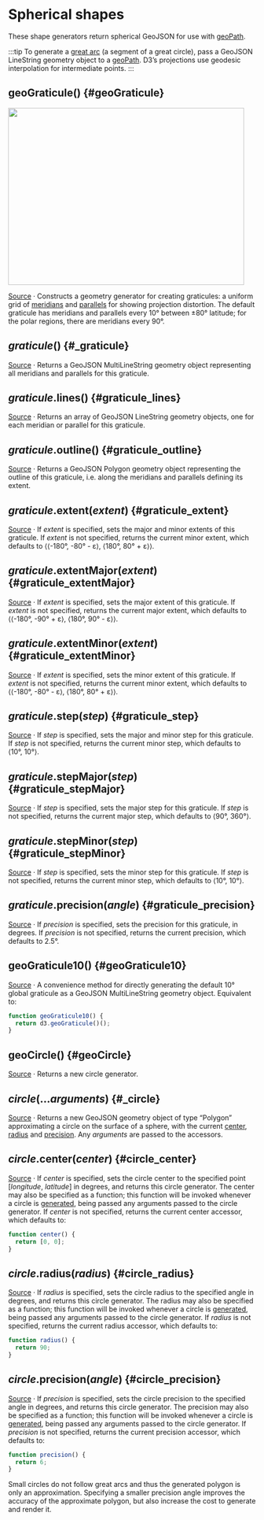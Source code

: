 # Spherical shapes

These shape generators return spherical GeoJSON for use with [geoPath](./path.md).

:::tip
To generate a [great arc](https://en.wikipedia.org/wiki/Great-circle_distance) (a segment of a great circle), pass a GeoJSON LineString geometry object to a [geoPath](./path.md). D3’s projections use geodesic interpolation for intermediate points.
:::

## geoGraticule() {#geoGraticule}

<img src="https://raw.githubusercontent.com/d3/d3-geo/main/img/graticule.png" width="480" height="360" class="dark-invert">

[Source](https://github.com/d3/d3-geo/blob/main/src/graticule.js) · Constructs a geometry generator for creating graticules: a uniform grid of [meridians](https://en.wikipedia.org/wiki/Meridian_\(geography\)) and [parallels](https://en.wikipedia.org/wiki/Circle_of_latitude) for showing projection distortion. The default graticule has meridians and parallels every 10° between ±80° latitude; for the polar regions, there are meridians every 90°.

## *graticule*() {#_graticule}

[Source](https://github.com/d3/d3-geo/blob/main/src/graticule.js) · Returns a GeoJSON MultiLineString geometry object representing all meridians and parallels for this graticule.

## *graticule*.lines() {#graticule_lines}

[Source](https://github.com/d3/d3-geo/blob/main/src/graticule.js) · Returns an array of GeoJSON LineString geometry objects, one for each meridian or parallel for this graticule.

## *graticule*.outline() {#graticule_outline}

[Source](https://github.com/d3/d3-geo/blob/main/src/graticule.js) · Returns a GeoJSON Polygon geometry object representing the outline of this graticule, i.e. along the meridians and parallels defining its extent.

## *graticule*.extent(*extent*) {#graticule_extent}

[Source](https://github.com/d3/d3-geo/blob/main/src/graticule.js) · If *extent* is specified, sets the major and minor extents of this graticule. If *extent* is not specified, returns the current minor extent, which defaults to ⟨⟨-180°, -80° - ε⟩, ⟨180°, 80° + ε⟩⟩.

## *graticule*.extentMajor(*extent*) {#graticule_extentMajor}

[Source](https://github.com/d3/d3-geo/blob/main/src/graticule.js) · If *extent* is specified, sets the major extent of this graticule. If *extent* is not specified, returns the current major extent, which defaults to ⟨⟨-180°, -90° + ε⟩, ⟨180°, 90° - ε⟩⟩.

## *graticule*.extentMinor(*extent*) {#graticule_extentMinor}

[Source](https://github.com/d3/d3-geo/blob/main/src/graticule.js) · If *extent* is specified, sets the minor extent of this graticule. If *extent* is not specified, returns the current minor extent, which defaults to ⟨⟨-180°, -80° - ε⟩, ⟨180°, 80° + ε⟩⟩.

## *graticule*.step(*step*) {#graticule_step}

[Source](https://github.com/d3/d3-geo/blob/main/src/graticule.js) · If *step* is specified, sets the major and minor step for this graticule. If *step* is not specified, returns the current minor step, which defaults to ⟨10°, 10°⟩.

## *graticule*.stepMajor(*step*) {#graticule_stepMajor}

[Source](https://github.com/d3/d3-geo/blob/main/src/graticule.js) · If *step* is specified, sets the major step for this graticule. If *step* is not specified, returns the current major step, which defaults to ⟨90°, 360°⟩.

## *graticule*.stepMinor(*step*) {#graticule_stepMinor}

[Source](https://github.com/d3/d3-geo/blob/main/src/graticule.js) · If *step* is specified, sets the minor step for this graticule. If *step* is not specified, returns the current minor step, which defaults to ⟨10°, 10°⟩.

## *graticule*.precision(*angle*) {#graticule_precision}

[Source](https://github.com/d3/d3-geo/blob/main/src/graticule.js) · If *precision* is specified, sets the precision for this graticule, in degrees. If *precision* is not specified, returns the current precision, which defaults to 2.5°.

## geoGraticule10() {#geoGraticule10}

[Source](https://github.com/d3/d3-geo/blob/main/src/graticule.js) · A convenience method for directly generating the default 10° global graticule as a GeoJSON MultiLineString geometry object. Equivalent to:

```js
function geoGraticule10() {
  return d3.geoGraticule()();
}
```

## geoCircle() {#geoCircle}

[Source](https://github.com/d3/d3-geo/blob/main/src/circle.js) · Returns a new circle generator.

## *circle*(...*arguments*) {#_circle}

[Source](https://github.com/d3/d3-geo/blob/main/src/circle.js) · Returns a new GeoJSON geometry object of type “Polygon” approximating a circle on the surface of a sphere, with the current [center](#circle_center), [radius](#circle_radius) and [precision](#circle_precision). Any *arguments* are passed to the accessors.

## *circle*.center(*center*) {#circle_center}

[Source](https://github.com/d3/d3-geo/blob/main/src/circle.js) · If *center* is specified, sets the circle center to the specified point \[*longitude*, *latitude*\] in degrees, and returns this circle generator. The center may also be specified as a function; this function will be invoked whenever a circle is [generated](#_circle), being passed any arguments passed to the circle generator. If *center* is not specified, returns the current center accessor, which defaults to:

```js
function center() {
  return [0, 0];
}
```

## *circle*.radius(*radius*) {#circle_radius}

[Source](https://github.com/d3/d3-geo/blob/main/src/circle.js) · If *radius* is specified, sets the circle radius to the specified angle in degrees, and returns this circle generator. The radius may also be specified as a function; this function will be invoked whenever a circle is [generated](#_circle), being passed any arguments passed to the circle generator. If *radius* is not specified, returns the current radius accessor, which defaults to:

```js
function radius() {
  return 90;
}
```

## *circle*.precision(*angle*) {#circle_precision}

[Source](https://github.com/d3/d3-geo/blob/main/src/circle.js) · If *precision* is specified, sets the circle precision to the specified angle in degrees, and returns this circle generator. The precision may also be specified as a function; this function will be invoked whenever a circle is [generated](#_circle), being passed any arguments passed to the circle generator. If *precision* is not specified, returns the current precision accessor, which defaults to:

```js
function precision() {
  return 6;
}
```

Small circles do not follow great arcs and thus the generated polygon is only an approximation. Specifying a smaller precision angle improves the accuracy of the approximate polygon, but also increase the cost to generate and render it.
